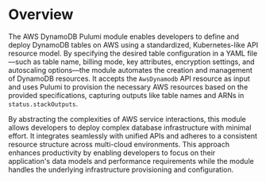 # Overview

The AWS DynamoDB Pulumi module enables developers to define and deploy DynamoDB tables on AWS using a standardized, Kubernetes-like API resource model. By specifying the desired table configuration in a YAML file—such as table name, billing mode, key attributes, encryption settings, and autoscaling options—the module automates the creation and management of DynamoDB resources. It accepts the `AwsDynamodb` API resource as input and uses Pulumi to provision the necessary AWS resources based on the provided specifications, capturing outputs like table names and ARNs in `status.stackOutputs`.

By abstracting the complexities of AWS service interactions, this module allows developers to deploy complex database infrastructure with minimal effort. It integrates seamlessly with unified APIs and adheres to a consistent resource structure across multi-cloud environments. This approach enhances productivity by enabling developers to focus on their application's data models and performance requirements while the module handles the underlying infrastructure provisioning and configuration.
